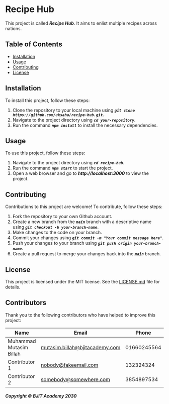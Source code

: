 # Recipe Hub
This project is called ***Recipe Hub***. It aims to enlist multiple recipes across nations.

## Table of Contents
- [Installation](https://github.com/uksaha77/recipe-hub/Mutasim.md)
- [Usage](https://github.com/uksaha77/recipe-hub/Mutasim.md)
- [Contributing](https://github.com/uksaha77/recipe-hub/Mutasim.md)
- [License](https://github.com/uksaha77/recipe-hub/Mutasim.md)
## Installation
To install this project, follow these steps:
1. Clone the repository to your local machine using ***`git clone https://github.com/uksaha/recipe-hub.git.`***
2. Navigate to the project directory using ***`cd your-repository`***.
3. Run the command ***`npm install`*** to install the necessary dependencies.
## Usage
To use this project, follow these steps:
1. Navigate to the project directory using ***`cd recipe-hub`***.
2. Run the command ***`npm start`*** to start the project.
3. Open a web browser and go to ***http://localhost:3000*** to view the project.
## Contributing
Contributions to this project are welcome! To contribute, follow these steps:
1. Fork the repository to your own Github account.
2. Create a new branch from the ***`main`*** branch with a descriptive name using ***`git checkout -b your-branch-name`***.
3. Make changes to the code on your branch.
4. Commit your changes using ***`git commit -m "Your commit message here"`***.
5. Push your changes to your branch using ***`git push origin your-branch-name`***.
6. Create a pull request to merge your changes back into the ***`main`*** branch.

## License
This project is licensed under the MIT license. See the [LICENSE.md](https://github.com/uksaha77/recipe-hub/Mutasim.md) file for details.
## Contributors
Thank you to the following contributors who have helped to improve this project:

| Name |	Email |	Phone |
|-----|-----|----|
Muhammad Mutasim Billah |mutasim.billah@bjitacademy.com|01660245564|
Contributor 1|nobody@fakeemail.com|132324324|	
Contributor 2	 |somebody@somewhere.com|3854897534|

##### Copyright &copy; BJIT Academy 2030

